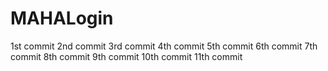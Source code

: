 # MAHALogin
1st  commit
2nd commit
3rd commit
4th commit
5th commit
6th commit
7th commit
8th commit
9th commit
10th commit
11th commit



